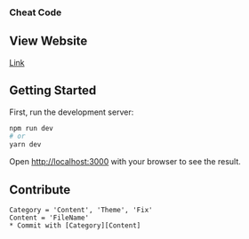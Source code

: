 
### Cheat Code

## View Website

[Link](https://cheat-code.onrender.com/ "go")
## Getting Started

First, run the development server:
```bash
npm run dev
# or
yarn dev
```

Open [http://localhost:3000](http://localhost:3000) with your browser to see the result.


## Contribute
    Category = 'Content', 'Theme', 'Fix'
    Content = 'FileName'
    * Commit with [Category][Content]
